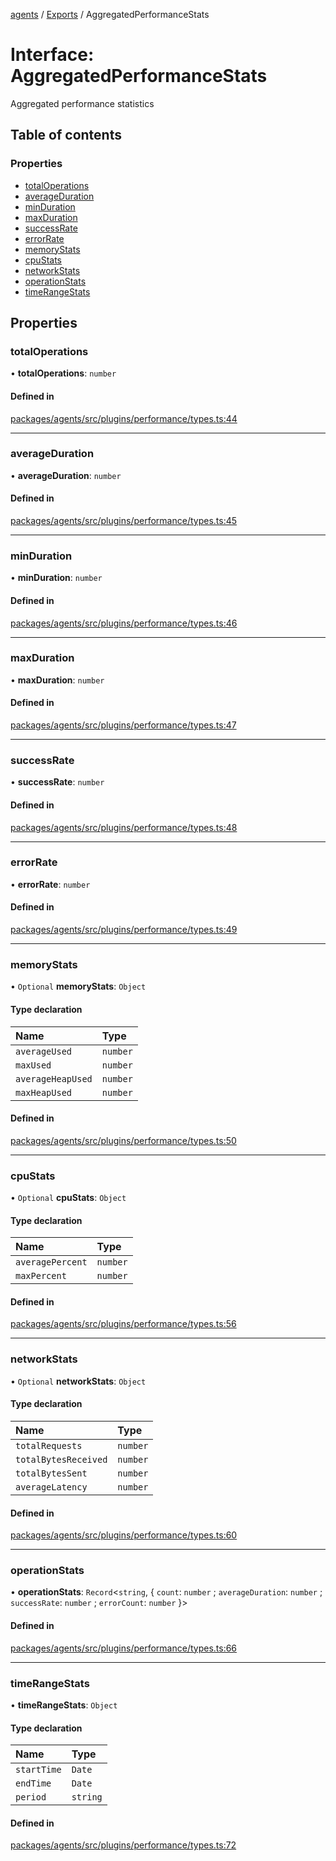 <!-- 
 ⚠️  AUTO-GENERATED FILE - DO NOT EDIT MANUALLY
 This file is automatically generated by scripts/docs-generator.js
 To make changes, edit the source TypeScript files or update the generator script
-->

[agents](../../) / [Exports](../modules) / AggregatedPerformanceStats

# Interface: AggregatedPerformanceStats

Aggregated performance statistics

## Table of contents

### Properties

- [totalOperations](AggregatedPerformanceStats#totaloperations)
- [averageDuration](AggregatedPerformanceStats#averageduration)
- [minDuration](AggregatedPerformanceStats#minduration)
- [maxDuration](AggregatedPerformanceStats#maxduration)
- [successRate](AggregatedPerformanceStats#successrate)
- [errorRate](AggregatedPerformanceStats#errorrate)
- [memoryStats](AggregatedPerformanceStats#memorystats)
- [cpuStats](AggregatedPerformanceStats#cpustats)
- [networkStats](AggregatedPerformanceStats#networkstats)
- [operationStats](AggregatedPerformanceStats#operationstats)
- [timeRangeStats](AggregatedPerformanceStats#timerangestats)

## Properties

### totalOperations

• **totalOperations**: `number`

#### Defined in

[packages/agents/src/plugins/performance/types.ts:44](https://github.com/woojubb/robota/blob/c50179e56752f80ea03c64201e29ab12275152bf/packages/agents/src/plugins/performance/types.ts#L44)

___

### averageDuration

• **averageDuration**: `number`

#### Defined in

[packages/agents/src/plugins/performance/types.ts:45](https://github.com/woojubb/robota/blob/c50179e56752f80ea03c64201e29ab12275152bf/packages/agents/src/plugins/performance/types.ts#L45)

___

### minDuration

• **minDuration**: `number`

#### Defined in

[packages/agents/src/plugins/performance/types.ts:46](https://github.com/woojubb/robota/blob/c50179e56752f80ea03c64201e29ab12275152bf/packages/agents/src/plugins/performance/types.ts#L46)

___

### maxDuration

• **maxDuration**: `number`

#### Defined in

[packages/agents/src/plugins/performance/types.ts:47](https://github.com/woojubb/robota/blob/c50179e56752f80ea03c64201e29ab12275152bf/packages/agents/src/plugins/performance/types.ts#L47)

___

### successRate

• **successRate**: `number`

#### Defined in

[packages/agents/src/plugins/performance/types.ts:48](https://github.com/woojubb/robota/blob/c50179e56752f80ea03c64201e29ab12275152bf/packages/agents/src/plugins/performance/types.ts#L48)

___

### errorRate

• **errorRate**: `number`

#### Defined in

[packages/agents/src/plugins/performance/types.ts:49](https://github.com/woojubb/robota/blob/c50179e56752f80ea03c64201e29ab12275152bf/packages/agents/src/plugins/performance/types.ts#L49)

___

### memoryStats

• `Optional` **memoryStats**: `Object`

#### Type declaration

| Name | Type |
| :------ | :------ |
| `averageUsed` | `number` |
| `maxUsed` | `number` |
| `averageHeapUsed` | `number` |
| `maxHeapUsed` | `number` |

#### Defined in

[packages/agents/src/plugins/performance/types.ts:50](https://github.com/woojubb/robota/blob/c50179e56752f80ea03c64201e29ab12275152bf/packages/agents/src/plugins/performance/types.ts#L50)

___

### cpuStats

• `Optional` **cpuStats**: `Object`

#### Type declaration

| Name | Type |
| :------ | :------ |
| `averagePercent` | `number` |
| `maxPercent` | `number` |

#### Defined in

[packages/agents/src/plugins/performance/types.ts:56](https://github.com/woojubb/robota/blob/c50179e56752f80ea03c64201e29ab12275152bf/packages/agents/src/plugins/performance/types.ts#L56)

___

### networkStats

• `Optional` **networkStats**: `Object`

#### Type declaration

| Name | Type |
| :------ | :------ |
| `totalRequests` | `number` |
| `totalBytesReceived` | `number` |
| `totalBytesSent` | `number` |
| `averageLatency` | `number` |

#### Defined in

[packages/agents/src/plugins/performance/types.ts:60](https://github.com/woojubb/robota/blob/c50179e56752f80ea03c64201e29ab12275152bf/packages/agents/src/plugins/performance/types.ts#L60)

___

### operationStats

• **operationStats**: `Record`\<`string`, \{ `count`: `number` ; `averageDuration`: `number` ; `successRate`: `number` ; `errorCount`: `number`  }\>

#### Defined in

[packages/agents/src/plugins/performance/types.ts:66](https://github.com/woojubb/robota/blob/c50179e56752f80ea03c64201e29ab12275152bf/packages/agents/src/plugins/performance/types.ts#L66)

___

### timeRangeStats

• **timeRangeStats**: `Object`

#### Type declaration

| Name | Type |
| :------ | :------ |
| `startTime` | `Date` |
| `endTime` | `Date` |
| `period` | `string` |

#### Defined in

[packages/agents/src/plugins/performance/types.ts:72](https://github.com/woojubb/robota/blob/c50179e56752f80ea03c64201e29ab12275152bf/packages/agents/src/plugins/performance/types.ts#L72)
